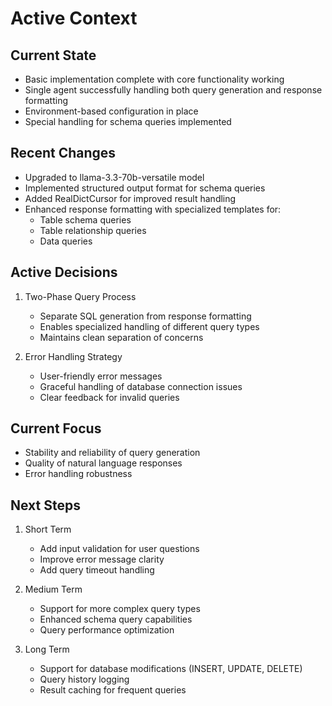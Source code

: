 # Active Context

## Current State
- Basic implementation complete with core functionality working
- Single agent successfully handling both query generation and response formatting
- Environment-based configuration in place
- Special handling for schema queries implemented

## Recent Changes
- Upgraded to llama-3.3-70b-versatile model
- Implemented structured output format for schema queries
- Added RealDictCursor for improved result handling
- Enhanced response formatting with specialized templates for:
  - Table schema queries
  - Table relationship queries
  - Data queries

## Active Decisions
1. Two-Phase Query Process
   - Separate SQL generation from response formatting
   - Enables specialized handling of different query types
   - Maintains clean separation of concerns

2. Error Handling Strategy
   - User-friendly error messages
   - Graceful handling of database connection issues
   - Clear feedback for invalid queries

## Current Focus
- Stability and reliability of query generation
- Quality of natural language responses
- Error handling robustness

## Next Steps
1. Short Term
   - Add input validation for user questions
   - Improve error message clarity
   - Add query timeout handling

2. Medium Term
   - Support for more complex query types
   - Enhanced schema query capabilities
   - Query performance optimization

3. Long Term
   - Support for database modifications (INSERT, UPDATE, DELETE)
   - Query history logging
   - Result caching for frequent queries
